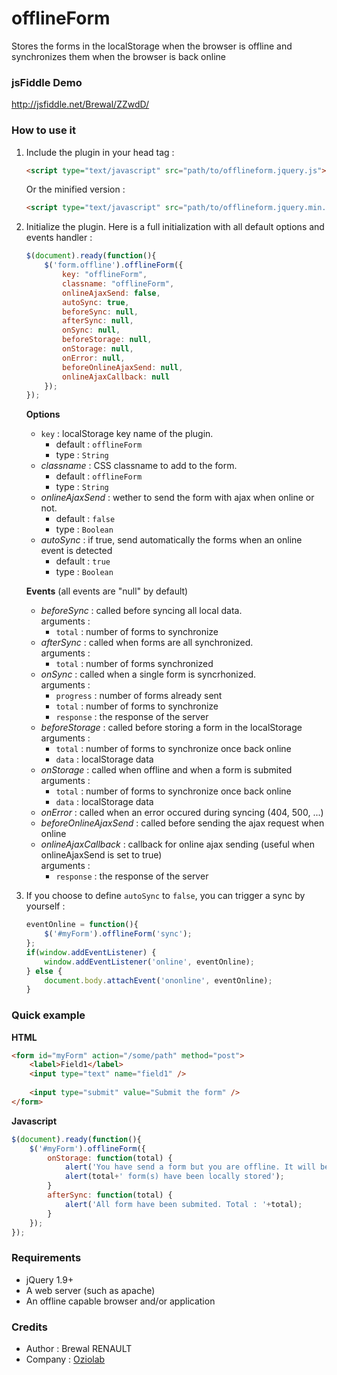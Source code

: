 offlineForm
===========

Stores the forms in the localStorage when the browser is offline and synchronizes them when the browser is back online

### jsFiddle Demo

http://jsfiddle.net/Brewal/ZZwdD/

### How to use it
1. Include the plugin in your head tag :  

    `````html
    <script type="text/javascript" src="path/to/offlineform.jquery.js"></script>
    `````
    Or the minified version : 
    `````html
    <script type="text/javascript" src="path/to/offlineform.jquery.min.js"></script>
    `````
    
2. Initialize the plugin. Here is a full initialization with all default options and events handler :  

    `````javascript
    $(document).ready(function(){
        $('form.offline').offlineForm({
            key: "offlineForm",
            classname: "offlineForm",
            onlineAjaxSend: false,
            autoSync: true,
            beforeSync: null,
            afterSync: null,
            onSync: null,
            beforeStorage: null,
            onStorage: null,
            onError: null,
            beforeOnlineAjaxSend: null,
            onlineAjaxCallback: null
        });
    });
    `````
    **Options**  
    * `key` : localStorage key name of the plugin.  
        * default : `offlineForm`  
        * type : `String`
    * *classname* : CSS classname to add to the form.  
        * default : `offlineForm`  
        * type : `String`  
    * *onlineAjaxSend* : wether to send the form with ajax when online or not.
        * default : `false`
        * type : `Boolean`
    * *autoSync* : if true, send automatically the forms when an online event is detected
        * default : `true`
        * type : `Boolean`
    
    **Events** (all events are "null" by default)
    * *beforeSync* : called before syncing all local data.  
        arguments :  
        * `total` : number of forms to synchronize  
    * *afterSync* : called when forms are all synchronized.  
        arguments :  
        * `total` : number of forms synchronized  
    * *onSync* : called when a single form is syncrhonized.  
        arguments :  
        * `progress` : number of forms already sent  
        * `total` : number of forms to synchronize  
        * `response` : the response of the server 
    * *beforeStorage* : called before storing a form in the localStorage
        arguments : 
        * `total` : number of forms to synchronize once back online
        * `data` : localStorage data
    * *onStorage* : called when offline and when a form is submited  
        arguments :  
        * `total` : number of forms to synchronize once back online
        * `data` : localStorage data
    * *onError* : called when an error occured during syncing (404, 500, ...)  
    * *beforeOnlineAjaxSend* : called before sending the ajax request when online
    * *onlineAjaxCallback* : callback for online ajax sending (useful when onlineAjaxSend is set to true)  
        arguments :  
        * `response` : the response of the server  

3. If you choose to define `autoSync` to `false`, you can trigger a sync by yourself : 

    `````javascript
    eventOnline = function(){
        $('#myForm').offlineForm('sync');
    };
    if(window.addEventListener) {
        window.addEventListener('online', eventOnline);
    } else {
        document.body.attachEvent('ononline', eventOnline);
    }
    `````

### Quick example

**HTML**

`````html
<form id="myForm" action="/some/path" method="post">
    <label>Field1</label>
    <input type="text" name="field1" />
    
    <input type="submit" value="Submit the form" />
</form>
`````

**Javascript**

`````javascript
$(document).ready(function(){
    $('#myForm').offlineForm({
        onStorage: function(total) {
            alert('You have send a form but you are offline. It will be submited when back online.');
            alert(total+' form(s) have been locally stored'); 
        }
        afterSync: function(total) {
            alert('All form have been submited. Total : '+total);
        }
    });
});
`````

### Requirements
* jQuery 1.9+
* A web server (such as apache)
* An offline capable browser and/or application

### Credits
* Author : Brewal RENAULT
* Company : [Oziolab](http://oziolab.fr/)